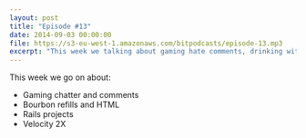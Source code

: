 ```yaml
---
layout: post
title: "Episode #13"
date: 2014-09-03 00:00:00
file: https://s3-eu-west-1.amazonaws.com/bitpodcasts/episode-13.mp3
excerpt: "This week we talking about gaming hate comments, drinking with Rails and Velocity."
---
```


This week we go on about:

* Gaming chatter and comments
* Bourbon refills and HTML
* Rails projects
* Velocity 2X
